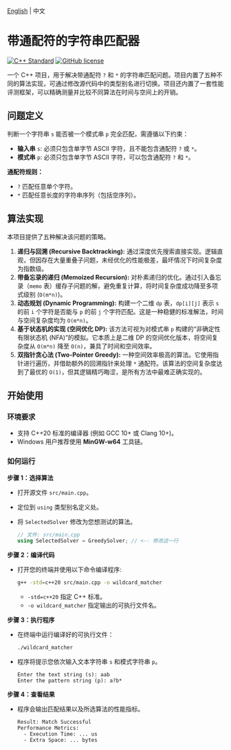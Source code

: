 [English](README.md) | 中文

# 带通配符的字符串匹配器

[![C++ Standard](https://img.shields.io/badge/standard-20%2B-blue?style=flat&logo=cplusplus)](https://isocpp.org/std/status)
[![GitHub license](https://img.shields.io/github/license/suzato/wildcard-matcher)](LICENSE)

一个 C++ 项目，用于解决带通配符 `?` 和 `*` 的字符串匹配问题。项目内置了五种不同的算法实现，可通过修改源代码中的类型别名进行切换。项目还内置了一套性能评测框架，可以精确测量并比较不同算法在时间与空间上的开销。

## 问题定义

判断一个字符串 `s` 能否被一个模式串 `p` 完全匹配，需遵循以下约束：

- **输入串** `s`: 必须只包含单字节 ASCII 字符，且不能包含通配符 `?` 或 `*`。
- **模式串** `p`: 必须只包含单字节 ASCII 字符，可以包含通配符 `?` 和 `*`。

**通配符规则：**

- `?` 匹配任意单个字符。
- `*` 匹配任意长度的字符串序列（包括空序列）。

## 算法实现

本项目提供了五种解决该问题的策略。

1.  **递归与回溯 (Recursive Backtracking):** 通过深度优先搜索直接实现。逻辑直观，但因存在大量重叠子问题，未经优化的性能极差，最坏情况下时间复杂度为指数级。
2.  **带备忘录的递归 (Memoized Recursion):** 对朴素递归的优化。通过引入备忘录（`memo` 表）缓存子问题的解，避免重复计算，将时间复杂度成功降至多项式级别 (`O(m*n)`)。
3.  **动态规划 (Dynamic Programming):** 构建一个二维 `dp` 表，`dp[i][j]` 表示 `s` 的前 `i` 个字符是否能与 `p` 的前 `j` 个字符匹配。这是一种稳健的标准解法，时间与空间复杂度均为 `O(m*n)`。
4.  **基于状态机的实现 (空间优化 DP):** 该方法可视为对模式串 `p` 构建的“非确定性有限状态机 (NFA)”的模拟。它本质上是二维 DP 的空间优化版本，将空间复杂度从 `O(m*n)` 降至 `O(n)`，兼具了时间和空间效率。
5.  **双指针贪心法 (Two-Pointer Greedy):** 一种空间效率极高的算法。它使用指针进行遍历，并借助额外的回溯指针来处理 `*` 通配符。该算法的空间复杂度达到了最优的 `O(1)`，但其逻辑精巧晦涩，是所有方法中最难正确实现的。

## 开始使用

### 环境要求

- 支持 C++20 标准的编译器 (例如 GCC 10+ 或 Clang 10+)。
- Windows 用户推荐使用 **MinGW-w64** 工具链。

### 如何运行

**步骤 1：选择算法**

- 打开源文件 `src/main.cpp`。
- 定位到 `using` 类型别名定义处。
- 将 `SelectedSolver` 修改为您想测试的算法。

  ```cpp
  // 文件: src/main.cpp
  using SelectedSolver = GreedySolver; // <-- 修改这一行
  ```

**步骤 2：编译代码**

- 打开您的终端并使用以下命令编译程序:

  ```bash
  g++ -std=c++20 src/main.cpp -o wildcard_matcher
  ```

  - `-std=c++20` 指定 C++ 标准。
  - `-o wildcard_matcher` 指定输出的可执行文件名。

**步骤 3：执行程序**

- 在终端中运行编译好的可执行文件：

  ```bash
  ./wildcard_matcher
  ```

- 程序将提示您依次输入文本字符串 `s` 和模式字符串 `p`。

  ```
  Enter the text string (s): aab
  Enter the pattern string (p): a?b*
  ```

**步骤 4：查看结果**

- 程序会输出匹配结果以及所选算法的性能指标。

  ```
  Result: Match Successful
  Performance Metrics:
    - Execution Time: ... us
    - Extra Space: ... bytes
  ```
